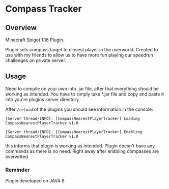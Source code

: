 # Compass Tracker

## Overview

Minecraft Spigot 1.16 Plugin.

Plugin sets compass target to closest player in the overworld.
Created to use with my friends to allow us to have more fun playing our speedrun challenges on private server.

## Usage

Need to compile on your own into .jar file, after that everything should be working as intended.
You have to simply take *.jar file and copy and paste it into you're plugins server directory.

After `/reload` of the plugins you should see information in the console:

`[Server thread/INFO]: [CompassNearestPlayerTracker] Loading CompassNearestPlayerTracker v1.0`

`[Server thread/INFO]: [CompassNearestPlayerTracker] Enabling CompassNearestPlayerTracker v1.0`

this informs that plugin is working as intended. Plugin doesn't have any commands as there is no need. Right away after enabling compasses are overwrited.

### Reminder

Plugin developed on JAVA 8
